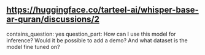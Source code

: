 ## https://huggingface.co/tarteel-ai/whisper-base-ar-quran/discussions/2

contains_question: yes
question_part: How can I use this model for inference? Would it be possible to add a demo? And what dataset is the model fine tuned on?